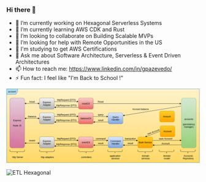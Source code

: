 ### Hi there 👋

- 🔭 I’m currently working on Hexagonal Serverless Systems
- 🌱 I’m currently learning AWS CDK and Rust
- 👯 I’m looking to collaborate on Building Scalable MVPs
- 🤔 I’m looking for help with Remote Opportunities in the US
- :rocket: I'm studying to get AWS Certifications
- 💬 Ask me about Software Architecture, Serverless & Event Driven Architectures
- 📫 How to reach me: https://www.linkedin.com/in/gpazevedo/
- ⚡ Fun fact: I feel like "I'm Back to School !"

![CQRS Hexagonal](./Accounts_API.png)

![ETL Hexagonal](./CoffeeShp_Architecture.png)
